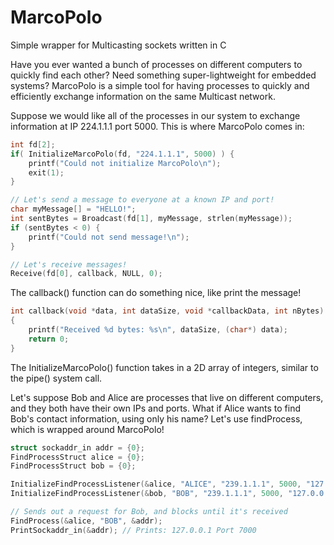 # MarcoPolo
Simple wrapper for Multicasting sockets written in C

Have you ever wanted a bunch of processes on different computers to quickly find each other? Need something super-lightweight for embedded systems? MarcoPolo is a simple tool for having processes to quickly and efficiently exchange information on the same Multicast network. 

Suppose we would like all of the processes in our system to exchange information at IP 224.1.1.1 port 5000. This is where MarcoPolo comes in:

```C
int fd[2];
if( InitializeMarcoPolo(fd, "224.1.1.1", 5000) ) { 
    printf("Could not initialize MarcoPolo\n");
    exit(1);
}   

// Let's send a message to everyone at a known IP and port!
char myMessage[] = "HELLO!";
int sentBytes = Broadcast(fd[1], myMessage, strlen(myMessage));
if (sentBytes < 0) {
    printf("Could not send message!\n");
}   

// Let's receive messages!
Receive(fd[0], callback, NULL, 0); 
```

The callback() function can do something nice, like print the message!

```C
int callback(void *data, int dataSize, void *callbackData, int nBytes)
{   
    printf("Received %d bytes: %s\n", dataSize, (char*) data);
    return 0;
}
```

The InitializeMarcoPolo() function takes in a 2D array of integers, similar to the pipe() system call. 

 Let's suppose Bob and Alice are processes that live on different computers, and they both have their own IPs and ports. What if Alice wants to find Bob's contact information, using only his name? Let's use findProcess, which is wrapped around MarcoPolo!
 

```C
struct sockaddr_in addr = {0};
FindProcessStruct alice = {0};
FindProcessStruct bob = {0};

InitializeFindProcessListener(&alice, "ALICE", "239.1.1.1", 5000, "127.0.0.1", 60000);	
InitializeFindProcessListener(&bob, "BOB", "239.1.1.1", 5000, "127.0.0.1", 7000);	

// Sends out a request for Bob, and blocks until it's received
FindProcess(&alice, "BOB", &addr); 
PrintSockaddr_in(&addr); // Prints: 127.0.0.1 Port 7000

```

